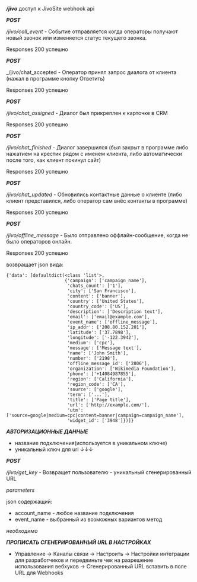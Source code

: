 
***/jivo*** доступ к JivoSite webhook api

___POST___

_/jivo/call_event_ -  Событие отправляется когда операторы получают новый звонок или изменяется статус текущего звонка.

Responses 200 успешно

___POST___

_/jivo/chat_accepted -  Оператор принял запрос диалога от клиента (нажал в программе кнопку Ответить)

Responses 200 успешно



___POST___

_/jivo/chat_assigned_ -  Диалог был прикреплен к карточке в CRM

Responses 200 успешно


___POST___

_/jivo/chat_finished_  -   Диалог завершился (был закрыт в программе либо нажатием на крестик рядом с именем клиента, либо автоматически после того, как клиент покинул сайт)

Responses 200 успешно



___POST___

_/jivo/chat_updated_ -  Обновились контактные данные о клиенте (либо клиент представился, либо оператор сам внёс контакты в программе)

Responses 200 успешно


___POST___

_/jivo/offline_message_ -   Было отправлено оффлайн-сообщение, когда не было операторов онлайн.


Responses 200 успешно

возвращает json вида:

```
{'data': [defaultdict(<class 'list'>,
                      {'campaign': ['campaign_name'],
                       'chats_count': ['1'],
                       'city': ['San Francisco'],
                       'content': ['banner'],
                       'country': ['United States'],
                       'country_code': ['US'],
                       'description': ['Description text'],
                       'email': ['email@example.com'],
                       'event_name': ['offline_message'],
                       'ip_addr': ['208.80.152.201'],
                       'latitude': ['37.7898'],
                       'longitude': ['-122.3942'],
                       'medium': ['cpc'],
                       'message': ['Message text'],
                       'name': ['John Smith'],
                       'number': ['2198'],
                       'offline_message_id': ['2806'],
                       'organization': ['Wikimedia Foundation'],
                       'phone': ['+14084987855'],
                       'region': ['California'],
                       'region_code': ['CA'],
                       'source': ['google'],
                       'term': ['...'],
                       'title': ['Page title'],
                       'url': ['http://example.com/'],
                       'utm': ['source=google|medium=cpc|content=banner|campaign=campaign_name'],
                       'widget_id': ['3948']})]}

```

***АВТОРИЗАЦИОННЫЕ ДАННЫЕ***

- название подключения(используется в уникальном ключе)
- уникальный ключ для url ↓↓↓

___POST___

_/jivo/get_key_ - Возвращет пользователю - уникальный сгенерированный URL

*parameters*

json содержащий:
- account_name - любое название подключения
- event_name - выбранный из возможных вариантов метод

*необходимо*

***ПРОПИСАТЬ СГЕНЕРИРОВАННЫЙ URL В НАСТРОЙКАХ***

- Управление -> Каналы связи -> Настроить -> Настройки интеграции для разработчиков и передвиньте чек на разрешение использования вебхуков
-> Cгенерированный URL вставить в поле URL для Webhooks
